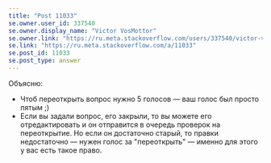 ```yaml
---
title: "Post 11033"
se.owner.user_id: 337540
se.owner.display_name: "Victor VosMottor"
se.owner.link: "https://ru.meta.stackoverflow.com/users/337540/victor-vosmottor"
se.link: "https://ru.meta.stackoverflow.com/a/11033"
se.post_id: 11033
se.post_type: answer
---
```

<p>Объясню:</p>
<ul>
<li>Чтоб переоткрыть вопрос нужно 5 голосов — ваш голос был просто пятым ;)</li>
<li>Если вы задали вопрос, его закрыли, то вы можете его отредактировать и он отправится в очередь проверок на переоткрытие. Но если он достаточно старый, то правки недостаточно — нужен голос за &quot;переоткрыть&quot; — именно для этого у вас есть такое право.</li>
</ul>
